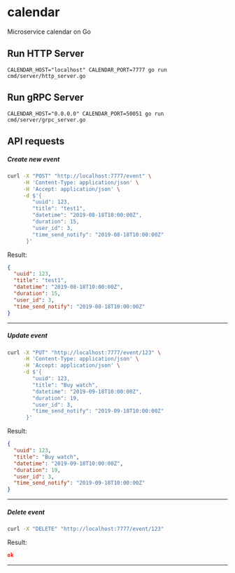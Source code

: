 # calendar
Microservice calendar on Go

## Run HTTP Server

```
CALENDAR_HOST="localhost" CALENDAR_PORT=7777 go run cmd/server/http_server.go
```

## Run gRPC Server
```
CALENDAR_HOST="0.0.0.0" CALENDAR_PORT=50051 go run cmd/server/grpc_server.go
```

## API requests

##### Create new event

```bash
curl -X "POST" "http://localhost:7777/event" \
     -H 'Content-Type: application/json' \
     -H 'Accept: application/json' \
     -d $'{
        "uuid": 123,
        "title": "test1",
        "datetime": "2019-08-18T10:00:00Z",
        "duration": 15,
        "user_id": 3,
        "time_send_notify": "2019-08-18T10:00:00Z"
      }'
```

Result:

```json
{
  "uuid": 123,
  "title": "test1",
  "datetime": "2019-08-18T10:00:00Z",
  "duration": 15,
  "user_id": 3,
  "time_send_notify": "2019-08-18T10:00:00Z"
}
```
---

##### Update event

```bash
curl -X "PUT" "http://localhost:7777/event/123" \
     -H 'Content-Type: application/json' \
     -H 'Accept: application/json' \
     -d $'{
        "uuid": 123,
        "title": "Buy watch",
        "datetime": "2019-09-18T10:00:00Z",
        "duration": 19,
        "user_id": 3,
        "time_send_notify": "2019-09-18T10:00:00Z"
      }'
```

Result:

```json
{
  "uuid": 123,
  "title": "Buy watch",
  "datetime": "2019-09-18T10:00:00Z",
  "duration": 19,
  "user_id": 3,
  "time_send_notify": "2019-09-18T10:00:00Z"
}
```
---


##### Delete event

```bash
curl -X "DELETE" "http://localhost:7777/event/123"
```

Result:

```json
ok
```
---

